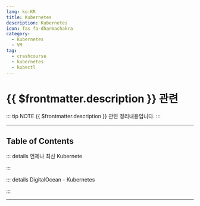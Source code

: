 ```yaml
---
lang: ko-KR
title: Kubernetes
description: Kubernetes
icon: fas fa-dharmachakra
category:
  - Kubernetes
  - VM
tag: 
  - crashcourse
  - kubernetes
  - kubectl
---
```


# {{ $frontmatter.description }} 관련

::: tip NOTE
{{ $frontmatter.description }} 관련 정리내용입니다.
:::

<ShieldsGroup logos="youtube,kubernetes"/>

---

## Table of Contents

::: details 언제나 최신 Kubernete

<ToCLocal basePath="/kubernetes/always-up-to-date-kubernetes" />

:::

::: details DigitalOcean - Kubernetes

<ToCLocal basePath="/kubernetes/digitalocean-kubernetes" />

:::

---

<TagLinks />